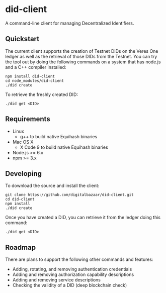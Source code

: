 # did-client

A command-line client for managing Decentralized Identifiers.

## Quickstart

The current client supports the creation of Testnet DIDs on the Veres One
ledger as well as the retrieval of those DIDs from the Testnet. You can
try the tool out by doing the following commands on a system that has
node.js and a C++ compiler installed:

    npm install did-client
    cd node_modules/did-client
    ./did create
    
To retrieve the freshly created DID:

    ./did get <DID>

## Requirements

* Linux
  * g++ to build native Equihash binaries
* Mac OS X
  * X Code 9 to build native Equihash binaries
* Node.js >= 6.x
* npm >= 3.x

## Developing

To download the source and install the client:

    git clone https://github.com/digitalbazaar/did-client.git
    cd did-client
    npm install
    ./did create

Once you have created a DID, you can retrieve it from the ledger doing this
command:

    ./did get <DID>

## Roadmap

There are plans to support the following other commands and features:

  * Adding, rotating, and removing authentication credentials
  * Adding and removing authorization capability descriptions
  * Adding and removing service descriptions
  * Checking the validity of a DID (deep blockchain check)
